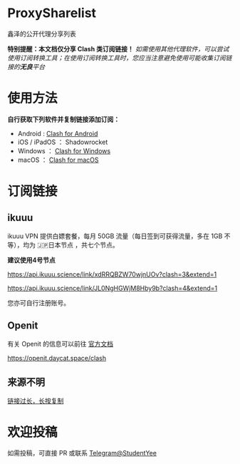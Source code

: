# ProxySharelist
鑫泽的公开代理分享列表

**特别提醒：本文档仅分享 Clash 类订阅链接！**
*如需使用其他代理软件，可以尝试使用订阅转换工具；在使用订阅转换工具时，您应当注意避免使用可能收集订阅链接的**无良**平台*


# 使用方法
**自行获取下列软件并复制链接添加订阅：**
 - Android : [Clash for Android](https://github.com/Kr328/ClashForAndroid/releases/tag/v2.5.9)
 - iOS / iPadOS ： Shadowrocket
 - Windows ： [Clash for Windows](https://github.com/Dreamacro/clash)
 - macOS ： [Clash for macOS](https://github.com/Fndroid/clash_for_windows_pkg/releases)


# 订阅链接
## ikuuu
ikuuu VPN 提供白嫖套餐，每月 50GB 流量（每日签到可获得流量，多在 1GB 不等），均为 🇯🇵日本节点 ，共七个节点。

**建议使用4号节点**

https://api.ikuuu.science/link/xdRRQBZW70wjnUOv?clash=3&extend=1

https://api.ikuuu.science/link/JL0NgHGWjM8Hby9b?clash=4&extend=1

您亦可自行注册账号。

## Openit
有关 Openit 的信息可以前往 [官方文档](https://openit.daycat.space/)

https://openit.daycat.space/clash

## 来源不明
[链接过长，长按复制](https://pub-api-1.bianyuan.xyz/sub?target=clash&url=ss%3A%2F%2FYWVzLTI1Ni1nY206OWZqMzg4ZjVnNUAyMC4yMzkuMTk0LjEwMjo4Mzg1%23%25E9%25A6%2599%25E6%25B8%25AF%25F0%259F%2587%25AD%25F0%259F%2587%25B0%7Css%3A%2F%2FYWVzLTI1Ni1nY206ODhneTU2aDlAMTA0LjIzNy4xNTQuMTU4Ojg2NA%23%25E7%25BE%258E%25E5%259B%25BD%25F0%259F%2587%25BA%25F0%259F%2587%25B8%7Css%3A%2F%2FYWVzLTI1Ni1nY206OGY4dXI0Z0AxMzkuMTYyLjU3LjE5NDo5OTQ%23%25E6%2596%25B0%25E5%258A%25A0%25E5%259D%25A1&insert=false)

# 欢迎投稿
如需投稿，可直接 PR 或联系 [Telegram@StudentYee](https://t.me/StudentYee)
